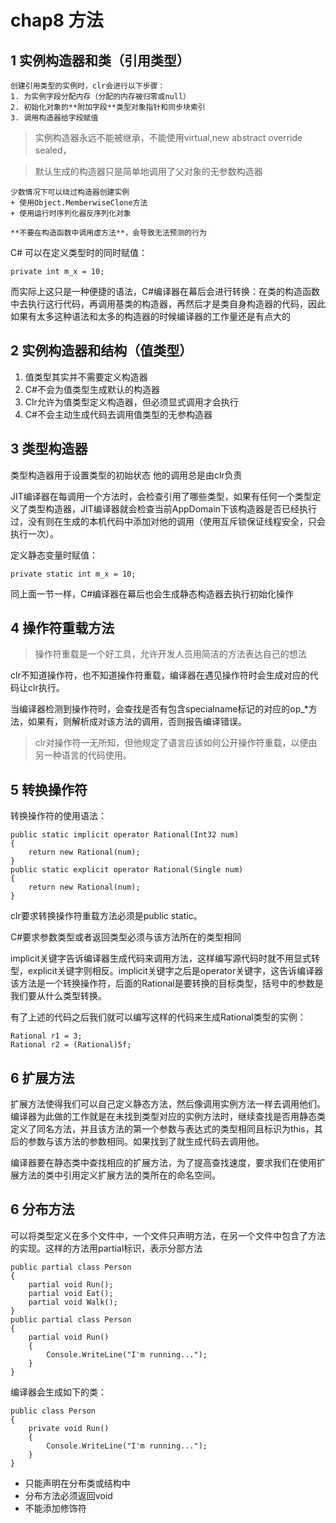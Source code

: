 # chap8 方法

## 1 实例构造器和类（引用类型）

	创建引用类型的实例时，clr会进行以下步骤：
	1. 为实例字段分配内存（分配的内存被归零或null）
	2. 初始化对象的**附加字段**类型对象指针和同步块索引
	3. 调用构造器给字段赋值
	
	

> 实例构造器永远不能被继承，不能使用virtual,new abstract override sealed，

> 默认生成的构造器只是简单地调用了父对象的无参数构造器
	
	少数情况下可以绕过构造器创建实例
	+ 使用Object.MemberwiseClone方法
	+ 使用运行时序列化器反序列化对象
	
	**不要在构造函数中调用虚方法**，会导致无法预测的行为

C# 可以在定义类型时的同时赋值：
    
    private int m_x = 10;

而实际上这只是一种便捷的语法，C#编译器在幕后会进行转换：在类的构造函数中去执行这行代码，再调用基类的构造器，再然后才是类自身构造器的代码，因此如果有太多这种语法和太多的构造器的时候编译器的工作量还是有点大的
    
## 2 实例构造器和结构（值类型）
1. 值类型其实并不需要定义构造器
1. C#不会为值类型生成默认的构造器
1. Clr允许为值类型定义构造器，但必须显式调用才会执行
1. C#不会主动生成代码去调用值类型的无参构造器

## 3 类型构造器
类型构造器用于设置类型的初始状态
他的调用总是由clr负责

JIT编译器在每调用一个方法时，会检查引用了哪些类型，如果有任何一个类型定义了类型构造器，JIT编译器就会检查当前AppDomain下该构造器是否已经执行过，没有则在生成的本机代码中添加对他的调用（使用互斥锁保证线程安全，只会执行一次）。

定义静态变量时赋值：

    private static int m_x = 10;

同上面一节一样，C#编译器在幕后也会生成静态构造器去执行初始化操作

## 4 操作符重载方法
>操作符重载是一个好工具，允许开发人员用简洁的方法表达自己的想法

clr不知道操作符，也不知道操作符重载，编译器在遇见操作符时会生成对应的代码让clr执行。

当编译器检测到操作符时，会查找是否有包含specialname标记的对应的op_*方法，如果有，则解析成对该方法的调用，否则报告编译错误。

>clr对操作符一无所知，但他规定了语言应该如何公开操作符重载，以便由另一种语言的代码使用。

## 5 转换操作符
转换操作符的使用语法：
    
    public static implicit operator Rational(Int32 num)
    {
        return new Rational(num);
    }
	public static explicit operator Rational(Single num)
    {
        return new Rational(num);
    }

clr要求转换操作符重载方法必须是public static。

C#要求参数类型或者返回类型必须与该方法所在的类型相同

implicit关键字告诉编译器生成代码来调用方法，这样编写源代码时就不用显式转型，explicit关键字则相反。implicit关键字之后是operator关键字，这告诉编译器该方法是一个转换操作符，后面的Rational是要转换的目标类型，括号中的参数是我们要从什么类型转换。

有了上述的代码之后我们就可以编写这样的代码来生成Rational类型的实例：

    Rational r1 = 3;
    Rational r2 = (Rational)5f;

## 6 扩展方法
扩展方法使得我们可以自己定义静态方法，然后像调用实例方法一样去调用他们。编译器为此做的工作就是在未找到类型对应的实例方法时，继续查找是否用静态类定义了同名方法，并且该方法的第一个参数与表达式的类型相同且标识为this，其后的参数与该方法的参数相同。如果找到了就生成代码去调用他。

编译器要在静态类中查找相应的扩展方法，为了提高查找速度，要求我们在使用扩展方法的类中引用定义扩展方法的类所在的命名空间。

## 6 分布方法
可以将类型定义在多个文件中，一个文件只声明方法，在另一个文件中包含了方法的实现。这样的方法用partial标识，表示分部方法
    
	public partial class Person
	{
		partial void Run();
		partial void Eat();
		partial void Walk();
	}
	public partial class Person
	{
		partial void Run()
		{
			Console.WriteLine("I'm running...");
		}
	}

编译器会生成如下的类：

    public class Person
	{
		private void Run()
		{
			Console.WriteLine("I'm running...");
		}
	}

* 只能声明在分布类或结构中
* 分布方法必须返回void
* 不能添加修饰符




